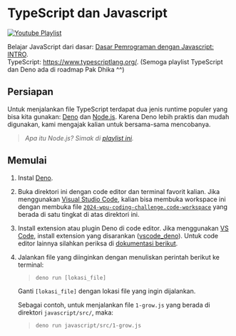 # TypeScript dan Javascript

[![Youtube Playlist](https://img.youtube.com/vi/RUTV_5m4VeI/0.jpg)](https://www.youtube.com/playlist?list=PLFIM0718LjIWXagluzROrA-iBY9eeUt4w)

Belajar JavaScript dari dasar:
[Dasar Pemrograman dengan Javascript: INTRO](https://www.youtube.com/watch?v=RUTV_5m4VeI&list=PLFIM0718LjIWXagluzROrA-iBY9eeUt4w).
<br>TypeScript: https://www.typescriptlang.org/. (Semoga playlist TypeScript dan
Deno ada di roadmap Pak Dhika ^^)

## Persiapan

Untuk menjalankan file TypeScript terdapat dua jenis runtime populer yang bisa
kita gunakan: [Deno](https://deno.com/) dan [Node.js](https://nodejs.org/).
Karena Deno lebih praktis dan mudah digunakan, kami mengajak kalian untuk
bersama-sama mencobanya.

> _Apa itu Node.js?_ _Simak di
> [playlist ini](https://www.youtube.com/watch?v=sSLJx5t4OJ4&list=PLFIM0718LjIW-XBdVOerYgKegBtD6rSfD)._

## Memulai

1. Instal
   [Deno](https://docs.deno.com/runtime/manual/getting_started/installation).
2. Buka direktori ini dengan code editor dan terminal favorit kalian. Jika
   menggunakan [Visual Studio Code](https://code.visualstudio.com/), kalian bisa
   membuka workspace ini dengan membuka file
   [`2024-wpu-coding-challenge.code-workspace`](../2024-wpu-coding-challenge.code-workspace)
   yang berada di satu tingkat di atas direktori ini.
3. Install extension atau plugin Deno di code editor. Jika menggunakan
   [VS Code](https://code.visualstudio.com/), install extension yang disarankan
   ([vscode_deno](https://marketplace.visualstudio.com/items?itemName=denoland.vscode-deno)).
   Untuk code editor lainnya silahkan periksa di
   [dokumentasi berikut](https://docs.deno.com/runtime/manual/getting_started/setup_your_environment).
4. Jalankan file yang diinginkan dengan menuliskan perintah berikut ke terminal:
   > `deno run [lokasi_file]`

   Ganti `[lokasi_file]` dengan lokasi file yang ingin dijalankan.

   Sebagai contoh, untuk menjalankan file `1-grow.js` yang berada di direktori
   `javascript/src/`, maka:
   > `deno run javascript/src/1-grow.js`
